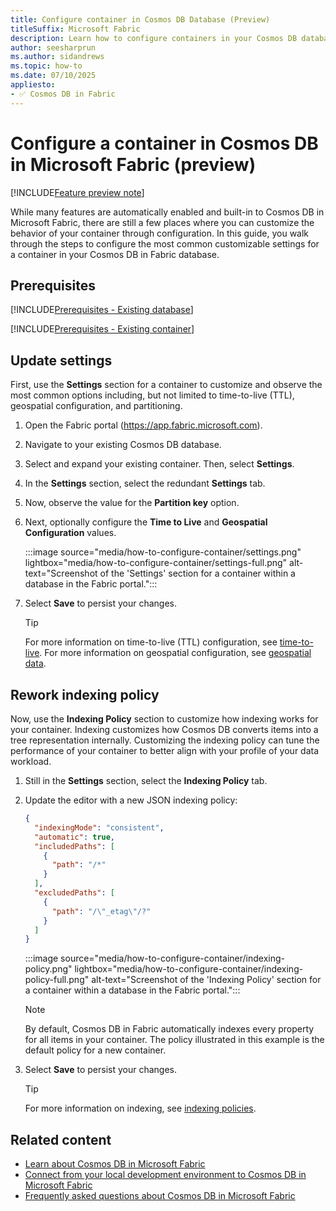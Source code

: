 ```yaml
---
title: Configure container in Cosmos DB Database (Preview)
titleSuffix: Microsoft Fabric
description: Learn how to configure containers in your Cosmos DB database in Microsoft Fabric during the preview, including steps like managing time-to-live (TTL) and indexing policy.
author: seesharprun
ms.author: sidandrews
ms.topic: how-to
ms.date: 07/10/2025
appliesto:
- ✅ Cosmos DB in Fabric
---
```


# Configure a container in Cosmos DB in Microsoft Fabric (preview)

[!INCLUDE[Feature preview note](../../includes/feature-preview-note.md)]

While many features are automatically enabled and built-in to Cosmos DB in Microsoft Fabric, there are still a few places where you can customize the behavior of your container through configuration. In this guide, you walk through the steps to configure the most common customizable settings for a container in your Cosmos DB in Fabric database.

## Prerequisites

[!INCLUDE[Prerequisites - Existing database](includes/prerequisite-existing-database.md)]

[!INCLUDE[Prerequisites - Existing container](includes/prerequisite-existing-container.md)]

## Update settings

First, use the **Settings** section for a container to customize and observe the most common options including, but not limited to time-to-live (TTL), geospatial configuration, and partitioning.

1. Open the Fabric portal (<https://app.fabric.microsoft.com>).

1. Navigate to your existing Cosmos DB database.

1. Select and expand your existing container. Then, select **Settings**.

1. In the **Settings** section, select the redundant **Settings** tab.

1. Now, observe the value for the **Partition key** option.

1. Next, optionally configure the **Time to Live** and **Geospatial Configuration** values.

    :::image source="media/how-to-configure-container/settings.png" lightbox="media/how-to-configure-container/settings-full.png" alt-text="Screenshot of the 'Settings' section for a container within a database in the Fabric portal.":::

1. Select **Save** to persist your changes.

    > [!TIP]
    > For more information on time-to-live (TTL) configuration, see [time-to-live](time-to-live.md). For more information on geospatial configuration, see [geospatial data](/nosql/query/geospatial).

## Rework indexing policy

Now, use the **Indexing Policy** section to customize how indexing works for your container. Indexing customizes how Cosmos DB converts items into a tree representation internally. Customizing the indexing policy can tune the performance of your container to better align with your profile of your data workload.


1. Still in the **Settings** section, select the **Indexing Policy** tab.

1. Update the editor with a new JSON indexing policy:

    ```json
    {
      "indexingMode": "consistent",
      "automatic": true,
      "includedPaths": [
        {
          "path": "/*"
        }
      ],
      "excludedPaths": [
        {
          "path": "/\"_etag\"/?"
        }
      ]
    }
    ```

    :::image source="media/how-to-configure-container/indexing-policy.png" lightbox="media/how-to-configure-container/indexing-policy-full.png" alt-text="Screenshot of the 'Indexing Policy' section for a container within a database in the Fabric portal.":::

    > [!NOTE]
    > By default, Cosmos DB in Fabric automatically indexes every property for all items in your container. The policy illustrated in this example is the default policy for a new container.

1. Select **Save** to persist your changes.

    > [!TIP]
    > For more information on indexing, see [indexing policies](indexing-policies.md).

## Related content

- [Learn about Cosmos DB in Microsoft Fabric](overview.md)
- [Connect from your local development environment to Cosmos DB in Microsoft Fabric](how-to-connect-development.md)
- [Frequently asked questions about Cosmos DB in Microsoft Fabric](faq.yml)
